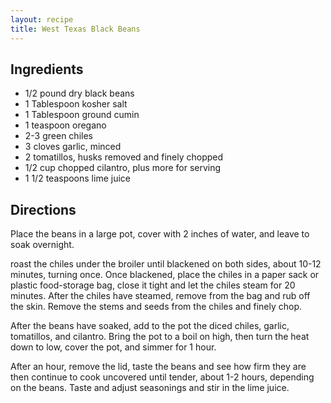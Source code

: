 ```yaml
---
layout: recipe
title: West Texas Black Beans
---
```


## Ingredients

* 1/2 pound dry black beans
* 1 Tablespoon kosher salt
* 1 Tablespoon ground cumin
* 1 teaspoon oregano
* 2-3 green chiles
* 3 cloves garlic, minced
* 2 tomatillos, husks removed and finely chopped
* 1/2 cup chopped cilantro, plus more for serving
* 1 1/2 teaspoons lime juice

## Directions

Place the beans in a large pot, cover with 2 inches of water, and leave
to soak overnight.

roast the chiles under the broiler until blackened on both sides, about
10-12 minutes, turning once. Once blackened, place the chiles in a paper
sack or plastic food-storage bag, close it tight and let the chiles
steam for 20 minutes. After the chiles have steamed, remove from the bag
and rub off the skin. Remove the stems and seeds from the chiles and
finely chop.

After the beans have soaked, add to the pot the diced chiles, garlic,
tomatillos, and cilantro. Bring the pot to a boil on high, then turn the
heat down to low, cover the pot, and simmer for 1 hour.

After an hour, remove the lid, taste the beans and see how firm they are
then continue to cook uncovered until tender, about 1-2 hours, depending
on the beans. Taste and adjust seasonings and stir in the lime juice.
